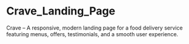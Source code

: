 # Crave_Landing_Page
Crave – A responsive, modern landing page for a food delivery service featuring menus, offers, testimonials, and a smooth user experience.
